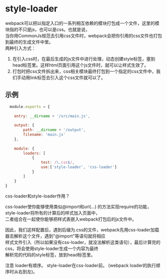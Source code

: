 # style-loader

webpack可以把以指定入口的一系列相互依赖的模块打包成一个文件，这里的模块指的不只是js，也可以是css。也就是说，   
当你用CommonJs规范去引用css文件时，webpack会把你引用的css文件也打包到最终的生成文件中里。  
两种引入方式：   
  1. 在引入css时，在最后生成的js文件中进行处理，动态创建style标签，塞到head标签里。这样html页面引用这个js文件时，就可以让样式生效了。  
  2. 打包时把css文件拆出来，css相关模块最终打包到一个指定的css文件中，我们手动用link标签去引入这个css文件就可以了。

## 示例

```js
  module.exports = {  
  
    entry: __dirname + '/src/main.js',  
  
    output: {  
        path: __dirname + '/output',  
        filename: 'main.js'  
    },  
  
    module: {  
        loaders: [  
            {  
                test: /\.css$/,  
                use:['style-loader', 'css-loader']
            }  
        ]  
    }  
} 

```


css-loader和style-loader作用？  

css-loader使你能够使用类似@import和url(...) 的方法实现require的功能，style-loader将所有的计算后的样式加入页面中，  
二者组合在一起使你能够把样式表嵌入webpack打包后的js文件中。  

因此，我们这样配置后，遇到后缀为.css的文件，webpack先用css-loader加载器去解析这个文件，遇到"@import"等语句就将相应  
样式文件引入（所以如果没有css-loader，就没法解析这类语句），最后计算完的css，将会使用style-loader生成一个内容为最终  
解析完的代码的style标签，放到head标签里。  

注意 loader有顺序。  style-loader在css-loader前。 (webpack loader的执行顺序时从右到左)。 
